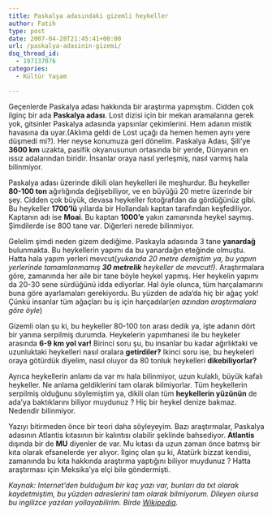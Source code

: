 ```yaml
---
title: Paskalya adasındaki gizemli heykeller
author: Fatih
type: post
date: 2007-04-28T21:45:41+00:00
url: /paskalya-adasinin-gizemi/
dsq_thread_id:
  - 197137076
categories:
  - Kültür Yaşam

---
```

Geçenlerde Paskalya adası hakkında bir araştırma yapmıştım. Cidden çok ilginç bir ada **Paskalya adası**. Lost dizisi için bir mekan aramalarına gerek yok, gitsinler Paskalya adasında yapsınlar çekimlerini. Hem adanın mistik havasına da uyar.(Aklıma geldi de Lost uçağı da hemen hemen aynı yere düşmedi mi?). Her neyse konumuza geri dönelim. Paskalya Adası, Şili&#8217;ye **3600 km** uzakta, pasifik okyanusunun ortasında bir yerde, Dünyanın en ıssız adalarından biridir. İnsanlar oraya nasıl yerleşmiş, nasıl varmış hala bilinmiyor.

Paskalya adası üzerinde dikili olan heykelleri ile meşhurdur. Bu heykeller **80-100 ton** ağırlığında değişebiliyor, ve en büyüğü 20 metre üzerinde bir şey. Cidden çok büyük, devasa heykeller fotoğrafdan da gördüğünüz gibi. Bu heykeller **1700&#8217;lü** yıllarda bir Hollandalı kaptan tarafından keşfediliyor. Kaptanın adı ise **Moai**. Bu kaptan **1000&#8217;e** yakın zamanında heykel saymış. Şimdilerde ise 800 tane var. Diğerleri nerede bilinmiyor.

Gelelim şimdi neden gizem dediğime. Paskayla adasında 3 tane **yanardağ** bulunmakta. Bu heykellerin yapımı da bu yanardağın eteğinde olmuştu. Hatta hala yapım yerleri mevcut(_yukarıda 20 metre demiştim ya, bu yapım yerlerinde tamamlanmamış **30 metrelik** heykeller de mevcut!)_. Araştırmalara göre, zamanında her aile bir tane böyle heykel yapmış. Her heykelin yapımı da 20-30 sene sürdüğünü idda ediyorlar. Hal öyle olunca, tüm harçalamarını buna göre ayarlamaları gerekiyordu. Bu yüzden de ada&#8217;da hiç bir ağaç yok! Çünkü insanlar tüm ağaçları bu iş için harçadılar(_en azından araştırmalara göre öyle_)

Gizemli olan şu ki, bu heykeller 80-100 ton arası dedik ya, işte adanın dört bir yanına serpilmiş durumda. Heykelerin yapımhanesi ile bu heykeler arasında **6-9 km yol var!** Birinci soru şu, bu insanlar bu kadar ağırlıktaki ve uzunluktaki heykelleri nasıl oralara **getirdiler?** Ikinci soru ise, bu heykeleri oraya götürdük diyelim, nasıl oluyor da 80 tonluk heykelleri **dikebiliyorlar?**

<!--more-->

  
Ayrıca heykellerin anlamı da var mı hala bilinmiyor, uzun kulaklı, büyük kafalı heykeller. Ne anlama geldiklerini tam olarak bilmiyorlar. Tüm heykellerin serpilmiş olduğunu söylemiştim ya, dikili olan tüm **heykellerin yüzünün** de ada&#8217;ya baktıklarını biliyor muydunuz ? Hiç bir heykel denize bakmaz. Nedendir bilinmiyor.

Yazıyı bitirmeden önce bir teori daha söyleyeyim. Bazı araştırmalar, Paskalya adasının Atlantis kıtasının bir kalıntısı olabilir şeklinde bahsediyor. **Atlantis** dışında bir de **MU** diyenler de var. Mu kıtası da uzun zaman önce batmış bir kıta olarak efsanelerde yer alıyor. İlginç olan şu ki, Atatürk bizzat kendisi, zamanında bu kıta hakkında araştırma yaptığını biliyor muydunuz ? Hatta araştırması için Meksika&#8217;ya elçi bile göndermişti.

_Kaynak: Internet&#8217;den bulduğum bir kaç yazı var, bunları da txt olarak kaydetmiştim, bu yüzden adreslerini tam olarak bilmiyorum. Dileyen olursa bu ingilizce yazıları yollayabilirim. Birde [Wikipedia][1]._

 [1]: http://en.wikipedia.org/wiki/Easter_island